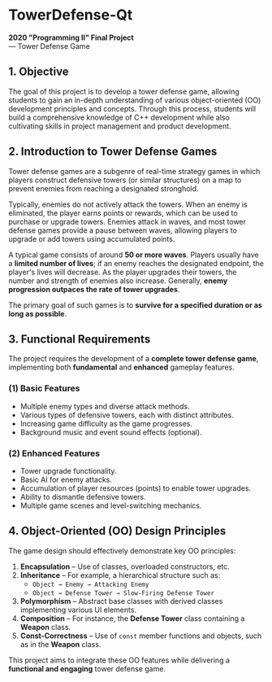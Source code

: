 # TowerDefense-Qt  
**2020 "Programming II" Final Project**  
— Tower Defense Game  

## 1. Objective  
The goal of this project is to develop a tower defense game, allowing students to gain an in-depth understanding of various object-oriented (OO) development principles and concepts. Through this process, students will build a comprehensive knowledge of C++ development while also cultivating skills in project management and product development.  

## 2. Introduction to Tower Defense Games  
Tower defense games are a subgenre of real-time strategy games in which players construct defensive towers (or similar structures) on a map to prevent enemies from reaching a designated stronghold.  

Typically, enemies do not actively attack the towers. When an enemy is eliminated, the player earns points or rewards, which can be used to purchase or upgrade towers. Enemies attack in waves, and most tower defense games provide a pause between waves, allowing players to upgrade or add towers using accumulated points.  

A typical game consists of around **50 or more waves**. Players usually have a **limited number of lives**; if an enemy reaches the designated endpoint, the player's lives will decrease. As the player upgrades their towers, the number and strength of enemies also increase. Generally, **enemy progression outpaces the rate of tower upgrades**.  

The primary goal of such games is to **survive for a specified duration or as long as possible**.  

## 3. Functional Requirements  
The project requires the development of a **complete tower defense game**, implementing both **fundamental** and **enhanced** gameplay features.  

### (1) Basic Features  
- Multiple enemy types and diverse attack methods.  
- Various types of defensive towers, each with distinct attributes.  
- Increasing game difficulty as the game progresses.  
- Background music and event sound effects (optional).  

### (2) Enhanced Features  
- Tower upgrade functionality.  
- Basic AI for enemy attacks.  
- Accumulation of player resources (points) to enable tower upgrades.  
- Ability to dismantle defensive towers.  
- Multiple game scenes and level-switching mechanics.  

## 4. Object-Oriented (OO) Design Principles  
The game design should effectively demonstrate key OO principles:  

1. **Encapsulation** – Use of classes, overloaded constructors, etc.  
2. **Inheritance** – For example, a hierarchical structure such as:  
   - `Object → Enemy → Attacking Enemy`  
   - `Object → Defense Tower → Slow-Firing Defense Tower`  
3. **Polymorphism** – Abstract base classes with derived classes implementing various UI elements.  
4. **Composition** – For instance, the **Defense Tower** class containing a **Weapon** class.  
5. **Const-Correctness** – Use of `const` member functions and objects, such as in the **Weapon** class.  

This project aims to integrate these OO features while delivering a **functional and engaging** tower defense game.
